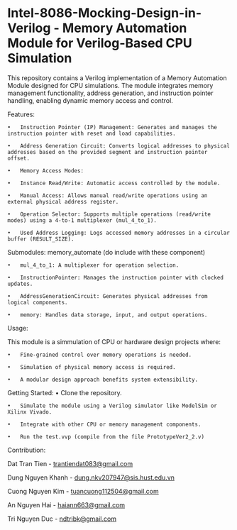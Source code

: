 # Intel-8086-Mocking-Design-in-Verilog - Memory Automation Module for Verilog-Based CPU Simulation

This repository contains a Verilog implementation of a Memory Automation Module designed for CPU simulations. The module integrates memory management functionality, address generation, and instruction pointer handling, enabling dynamic memory access and control.

Features:

	•	Instruction Pointer (IP) Management: Generates and manages the instruction pointer with reset and load capabilities.
 
	•	Address Generation Circuit: Converts logical addresses to physical addresses based on the provided segment and instruction pointer offset.
 
	•	Memory Access Modes:
 
	•	Instance Read/Write: Automatic access controlled by the module.
 
	•	Manual Access: Allows manual read/write operations using an external physical address register.
 
	•	Operation Selector: Supports multiple operations (read/write modes) using a 4-to-1 multiplexer (mul_4_to_1).
 
	•	Used Address Logging: Logs accessed memory addresses in a circular buffer (RESULT_SIZE).
 

Submodules: memory_automate (do include with these component)

	•	mul_4_to_1: A multiplexer for operation selection.
 
	•	InstructionPointer: Manages the instruction pointer with clocked updates.
 
	•	AddressGenerationCircuit: Generates physical addresses from logical components.
 
	•	memory: Handles data storage, input, and output operations.
 

Usage:

This module is a simmulation of CPU or hardware design projects where:

	•	Fine-grained control over memory operations is needed.
 
	•	Simulation of physical memory access is required.
 
	•	A modular design approach benefits system extensibility.
 

Getting Started:
	•	Clone the repository.
 
	•	Simulate the module using a Verilog simulator like ModelSim or Xilinx Vivado.
 
	•	Integrate with other CPU or memory management components.
 
  	•	Run the test.vvp (compile from the file PrototypeVer2_2.v)
  

Contribution:

Dat Tran Tien - trantiendat083@gmail.com

Dung Nguyen Khanh - dung.nkv207947@sis.hust.edu.vn

Cuong Nguyen Kim - tuancuong112504@gmail.com

An Nguyen Hai - haiann663@gmail.com

Tri Nguyen Duc - ndtribk@gmail.com

